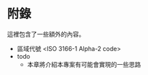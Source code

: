 # 附錄

這裡包含了一些額外的內容。

<!-- Appendix -->

- 區域代號 \<ISO 3166-1 Alpha-2 code\>
- todo
  - 本章將介紹本專案有可能會實現的一些思路
